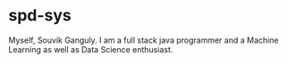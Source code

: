 # spd-sys
Myself, Souvik Ganguly. I am a full stack java programmer and a Machine Learning as well as Data Science enthusiast.
